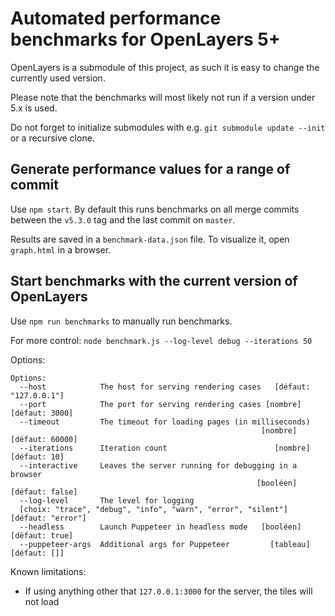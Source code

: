 # Automated performance benchmarks for OpenLayers 5+

OpenLayers is a submodule of this project, as such it is easy to change the currently used version.

Please note that the benchmarks will most likely not run if a version under 5.x is used.

Do not forget to initialize submodules with e.g. `git submodule update --init` or a recursive clone.

## Generate performance values for a range of commit

Use `npm start`. By default this runs benchmarks on all merge commits between the `v5.3.0` tag and the last commit on `master`.

Results are saved in a `benchmark-data.json` file. To visualize it, open `graph.html` in a browser. 


## Start benchmarks with the current version of OpenLayers

Use `npm run benchmarks` to manually run benchmarks.

For more control: `node benchmark.js --log-level debug --iterations 50`

Options:
```
Options:
  --host            The host for serving rendering cases   [défaut: "127.0.0.1"]
  --port            The port for serving rendering cases [nombre] [défaut: 3000]
  --timeout         The timeout for loading pages (in milliseconds)
                                                        [nombre] [défaut: 60000]
  --iterations      Iteration count                        [nombre] [défaut: 10]
  --interactive     Leaves the server running for debugging in a browser
                                                       [booléen] [défaut: false]
  --log-level       The level for logging
  [choix: "trace", "debug", "info", "warn", "error", "silent"] [défaut: "error"]
  --headless        Launch Puppeteer in headless mode   [booléen] [défaut: true]
  --puppeteer-args  Additional args for Puppeteer         [tableau] [défaut: []]
```

Known limitations:
* If using anything other that `127.0.0.1:3000` for the server, the tiles will not load


